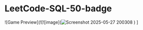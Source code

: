 # LeetCode-SQL-50-badge

![Game Preview](![![image](![Screenshot 2025-05-27 200308](https://github.com/user-attachments/assets/148e9fb1-6155-45b1-a6a2-a0dff650bd0f)
)
]
